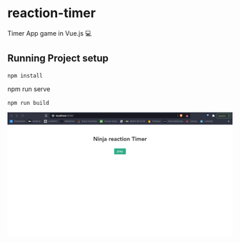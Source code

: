 # reaction-timer

Timer App game in Vue.js 💻



## Running Project setup
```
npm install
```
npm run serve
```
npm run build
```
<img src="public/gif.gif" alt="gif">

